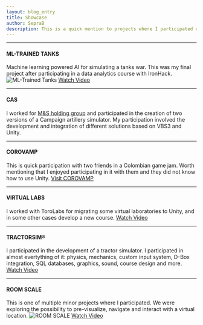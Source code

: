 ```yaml
---
layout: blog_entry
title: Showcase
author: SepraB
description: This is a quick mention to projects where I participated or I am participating. Showing projects where I worked is not an easy task due to non-disclosure agreements or simply no public web reference to it. In case you'd like to better understand my experience visit my LinkedIn profile or visit MY CV.
---
```


* * *
#### ML-TRAINED TANKS
Machine learning powered AI for simulating a tanks war. This was my final project after participating in a data analytics course with IronHack.
![ML-Trained Tanks](https://i3.ytimg.com/vi/fmvXJ-wFV9s/maxresdefault.jpg)
[Watch Video](https://www.youtube.com/watch?v=fmvXJ-wFV9s)

* * *
#### CAS
I worked for [M&S holding group](https://www.msholdinggroup.com) and participated in the creation of two versions of a Campaign artillery simulator. My participation involved the development and integration of different solutions based on VBS3 and  Unity.

* * *
#### COROVAMP
This is quick participation with two friends in a Colombian game jam. Worth mentioning that I enjoyed participating in it with them and they did not know how to use Unity.
[Visit COROVAMP](https://chechogordillo.itch.io/corovamp)

* * *
#### VIRTUAL LABS
I worked with ToroLabs for migrating some virtual laboratories to Unity, and in some other cases develop a new course. 
[Watch Video](https://www.youtube.com/watch?v=azHSOMcP9iE&ab_channel=CloudLabsLearning)

* * *
#### TRACTORSIM®
I participated in the development of a tractor simulator. I participated in almost evertything of it: physics, mechanics, custom input system, D-Box integration, SQL databases, graphics, sound, course design and more.
[Watch Video](https://youtu.be/mI9MLGqo7BE)

* * *
#### ROOM SCALE
This is one of multiple minor projects where I participated. We were exploring the possibility to pre-visualize, navigate and interact with a virtual location.
![ROOM SCALE](https://yt3.googleusercontent.com/BAwufudedvzhF9w3vl_RxSUAghXpXIU-OwmZzM67jjgdUNSVdpRopdic4Q85uE26WQpUuZSHzQ=w2120-fcrop64=1,00005a57ffffa5a8-k-c0xffffffff-no-nd-rj)
[Watch Video](https://youtu.be/mI9MLGqo7BE)